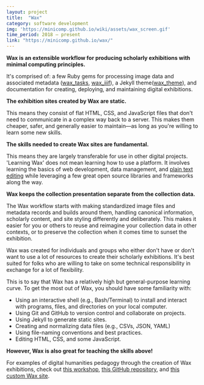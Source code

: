 ```yaml
---
layout: project
title:  "Wax"
category: software development
img: 'https://minicomp.github.io/wiki/assets/wax_screen.gif'
time_period: 2018 — present
link: "https://minicomp.github.io/wax/"
---
```


**Wax is an extensible workflow for producing scholarly exhibitions with minimal computing principles.**  

It's comprised of: a few Ruby gems for processing image data and associated metadata ([wax_tasks](https://github.com/minicomp/wax_tasks/), [wax_iiif](https://github.com/minicomp/wax_iiif/)), a Jekyll theme([wax_theme](https://github.com/minicomp/wax/)), and documentation for creating, deploying, and maintaining digital exhibitions.

**The exhibition sites created by Wax are static.**  

This means they consist of flat HTML, CSS, and JavaScript files that don't need to communicate in a complex way back to a server. This makes them cheaper, safer, and generally easier to maintain—as long as you're willing to learn some new skills.

**The skills needed to create Wax sites are fundamental.**  

This means they are largely transferable for use in other digital projects. 'Learning Wax' does not mean learning how to use a platform. It involves learning the basics of web development, data management, and [plain text editing](https://zapier.com/blog/beginner-ultimate-guide-markdown/) while leveraging a few great open source libraries and frameworks along the way.

**Wax keeps the collection presentation separate from the collection data.**  

The Wax workflow starts with making standardized image files and metadata records and builds around them, handling canonical information, scholarly content, and site styling differently and deliberately. This makes it easier for you or others to reuse and reimagine your collection data in other contexts, or to preserve the collection when it comes time to sunset the exhibition.

Wax was created for individuals and groups who either don't have or don't want to use a lot of resources to create their scholarly exhibitions. It's best suited for folks who are willing to take on some technical responsibility in exchange for a lot of flexibility.

This is to say that Wax has a relatively high but general-purpose learning curve. To get the most out of Wax, you should have some familiarity with:

- Using an interactive shell (e.g., Bash/Terminal) to install and interact with programs, files, and directories on your local computer.
- Using Git and GitHub to version control and collaborate on projects.
- Using Jekyll to generate static sites.
- Creating and normalizing data files (e.g., CSVs, JSON, YAML)
- Using file-naming conventions and best practices.
- Editing HTML, CSS, and some JavaScript.

**However, Wax is also great for teaching the skills above!**

For examples of digital humanities pedagogy through the creation of Wax exhibitions, check out [this workshop](https://library.columbia.edu/news/events/event.html?guid=CAL-00bb9e25-6667531c-0166-695e8946-00001777events%40columbia.edu&returnlinkurl=/content/libraryweb/research/workshops&returnlinktext=Workshops), [this GitHub repository](https://github.com/stylerevolution/stylerevolution.github.io), and [this custom Wax site](https://stylerevolution.github.io/).

